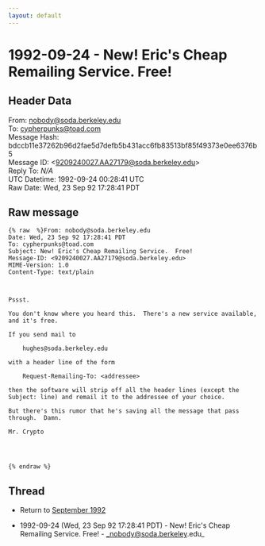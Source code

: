 ```yaml
---
layout: default
---
```


# 1992-09-24 - New! Eric's Cheap Remailing Service.  Free!

## Header Data

From: nobody@soda.berkeley.edu<br>
To: cypherpunks@toad.com<br>
Message Hash: bdccb11e37262b96d2fae5d7defb5b431acc6fb83513bf85f49373e0ee6376b5<br>
Message ID: \<9209240027.AA27179@soda.berkeley.edu\><br>
Reply To: _N/A_<br>
UTC Datetime: 1992-09-24 00:28:41 UTC<br>
Raw Date: Wed, 23 Sep 92 17:28:41 PDT<br>

## Raw message

```
{% raw  %}From: nobody@soda.berkeley.edu
Date: Wed, 23 Sep 92 17:28:41 PDT
To: cypherpunks@toad.com
Subject: New! Eric's Cheap Remailing Service.  Free!
Message-ID: <9209240027.AA27179@soda.berkeley.edu>
MIME-Version: 1.0
Content-Type: text/plain



Pssst.

You don't know where you heard this.  There's a new service available,
and it's free.

If you send mail to 

	hughes@soda.berkeley.edu

with a header line of the form

	Request-Remailing-To: <addressee>

then the software will strip off all the header lines (except the
Subject: line) and remail it to the addressee of your choice.

But there's this rumor that he's saving all the message that pass
through.  Damn.

Mr. Crypto




{% endraw %}
```

## Thread

+ Return to [September 1992](/archive/1992/09)

+ 1992-09-24 (Wed, 23 Sep 92 17:28:41 PDT) - New! Eric's Cheap Remailing Service.  Free! - _nobody@soda.berkeley.edu_

